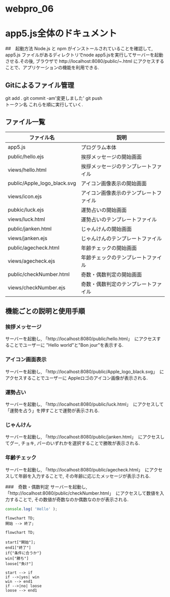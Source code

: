 # webpro_06
# app5.js全体のドキュメント
##　起動方法
Node.js と npm がインストールされていることを確認して, app5.js ファイルがあるディレクトリでnode app5.jsを実行してサーバーを起動させる.その後, ブラウザで http://localhost:8080/public/~.html にアクセスすることで、アプリケーションの機能を利用できる.
## Gitによるファイル管理
git add .
git commit -am'変更しました'
git push  
トークン名
これらを順に実行していく.
## ファイル一覧
ファイル名|説明|
-|-
app5.js|プログラム本体|
public/hello.ejs | 挨拶メッセージの開始画面 |
views/hello.html | 挨拶メッセージのテンプレートファイル
public/Apple_logo_black.svg | アイコン画像表示の開始画面
views/icon.ejs | アイコン画像表示のテンプレートファイル |
pubkic/luck.ejs | 運勢占いの開始画面 |
views/luck.html | 運勢占いのテンプレートファイル|
public/janken.html | じゃんけんの開始画面|
views/janken.ejs | じゃんけんのテンプレートファイル|
public/agecheck.html | 年齢チェックの開始画面 |
views/agecheck.ejs|年齢チェックのテンプレートファイル |
public/checkNumber.html | 奇数・偶数判定の開始画面 |
views/checkNumber.ejs | 奇数・偶数判定のテンプレートファイル|

## 機能ごとの説明と使用手順
### 挨拶メッセージ
サーバーを起動し, 「http://localhost:8080/public/hello.html」　にアクセスすることでユーザーに "Hello world"と"Bon jour"を表示する.

### アイコン画面表示
サーバーを起動し, 「http://localhost:8080/public/Apple_logo_black.svg」　にアクセスすることでユーザーに Appleロゴのアイコン画像が表示される.

### 運勢占い
サーバーを起動し, 「http://localhost:8080/public/luck.html」　にアクセスして「運勢を占う」を押すことで運勢が表示される.

### じゃんけん
サーバーを起動し, 「http://localhost:8080/public/janken.html」　にアクセスしてグー, チョキ, パーのいずれかを選択することで勝敗が表示される.

### 年齢チェック
サーバーを起動し, 「http://localhost:8080/public/agecheck.html」　にアクセスして年齢を入力することで, その年齢に応じたメッセージが表示される.

###　奇数・偶数判定
サーバーを起動し, 「http://localhost:8080/public/checkNumber.html」　にアクセスして数値を入力することで, その数値が奇数なのか偶数なのかが表示される.




```javascript
console.log( 'Hello' );
```





```mermaid
flowchart TD;
開始 --> 終了;
```
```mermaid
flowchart TD;

start["開始"];
end1["終了"]
if{"条件に合うか"}
win["勝ち"]
loose["負け"]

start --> if
if -->|yes| win
win --> end1
if -->|no| loose
loose --> end1
```